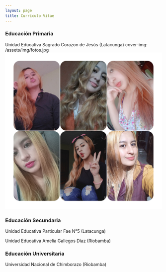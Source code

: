 ```yaml
---
layout: page
title: Currículo Vitae
---
```


### Educación Primaria
Unidad Educativa Sagrado Corazon de Jesús (Latacunga)
cover-img: /assets/img/fotos.jpg
<img src="assets/img/fotos.jpg"> 




### Educación Secundaria
Unidad Educativa Particular Fae N°5 (Latacunga)


Unidad Educativa Amelia Gallegos Díaz (Riobamba)



### Educación Universitaria
Universidad Nacional de Chimborazo (Riobamba)



